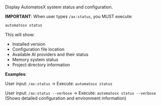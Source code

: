 Display AutomatosX system status and configuration.

**IMPORTANT**: When user types `/ax:status`, you MUST execute:

```bash
automatosx status
```

This will show:

- Installed version
- Configuration file location
- Available AI providers and their status
- Memory system status
- Project directory information

**Examples**:

User input: `/ax:status`
→ Execute: `automatosx status`

User input: `/ax:status --verbose`
→ Execute: `automatosx status --verbose`
(Shows detailed configuration and environment information)
